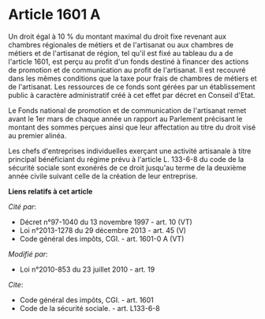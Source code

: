 # Article 1601 A

Un droit égal à 10 % du montant maximal du droit fixe revenant aux chambres régionales de métiers et de l'artisanat ou aux
chambres de métiers et de l'artisanat de région, tel qu'il est fixé au tableau du a de l'article 1601, est perçu au profit
d'un fonds destiné à financer des actions de promotion et de communication au profit de l'artisanat. Il est recouvré dans les
mêmes conditions que la taxe pour frais de chambres de métiers et de l'artisanat. Les ressources de ce fonds sont gérées par
un établissement public à caractère administratif créé à cet effet par décret en Conseil d'Etat. 

Le Fonds national de promotion et de communication de l'artisanat remet avant le 1er mars de chaque année un rapport au
Parlement précisant le montant des sommes perçues ainsi que leur affectation au titre du droit visé au premier alinéa. 

Les chefs d'entreprises individuelles exerçant une activité artisanale à titre principal bénéficiant du régime prévu à
l'article L. 133-6-8 du code de la sécurité sociale sont exonérés de ce droit jusqu'au terme de la deuxième année civile
suivant celle de la création de leur entreprise.

**Liens relatifs à cet article**

_Cité par_:

  - Décret n°97-1040 du 13 novembre 1997 - art. 10 (VT)
  - Loi n°2013-1278 du 29 décembre 2013 - art. 45 (V)
  - Code général des impôts, CGI. - art. 1601-0 A (VT)

_Modifié par_:

  - Loi n°2010-853 du 23 juillet 2010 - art. 19

_Cite_:

  - Code général des impôts, CGI. - art. 1601
  - Code de la sécurité sociale. - art. L133-6-8
